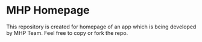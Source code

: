 # MHP Homepage

This repository is created for homepage of an app which is being developed by MHP Team. Feel free to copy or fork the repo.
